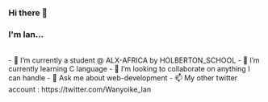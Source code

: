 ### Hi there 👋

<h3>I'm Ian...</h3></br>
- 🔭 I’m currently a student @ ALX-AFRICA by HOLBERTON_SCHOOL
- 🌱 I’m currently learning C language
- 👯 I’m looking to collaborate on anything I can handle
- 💬 Ask me about web-development
- 📫 My other twitter account : https://twitter.com/Wanyoike_Ian


